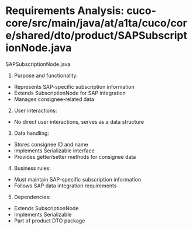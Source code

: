 # Requirements Analysis: cuco-core/src/main/java/at/a1ta/cuco/core/shared/dto/product/SAPSubscriptionNode.java

SAPSubscriptionNode.java
1. Purpose and functionality:
- Represents SAP-specific subscription information
- Extends SubscriptionNode for SAP integration
- Manages consignee-related data

2. User interactions:
- No direct user interactions, serves as a data structure

3. Data handling:
- Stores consignee ID and name
- Implements Serializable interface
- Provides getter/setter methods for consignee data

4. Business rules:
- Must maintain SAP-specific subscription information
- Follows SAP data integration requirements

5. Dependencies:
- Extends SubscriptionNode
- Implements Serializable
- Part of product DTO package